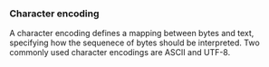 ### Character encoding

A character encoding defines a mapping between bytes and text, specifying how the sequenece of bytes should be interpreted.
Two commonly used character encodings are ASCII and UTF-8.
